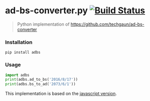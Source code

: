 # ad-bs-converter.py [![Build Status](https://semaphoreci.com/api/v1/samaracharya/ad-bs-converter-py/branches/master/badge.svg)](https://semaphoreci.com/samaracharya/ad-bs-converter-py)

> Python implementation of https://github.com/techgaun/ad-bs-converter

### Installation

```
pip install adbs
```

### Usage

```python
import adbs
print(adbs.ad_to_bs('2016/8/17'))
print(adbs.bs_to_ad('2073/6/1'))
```

This implementation is based on the [javascript version](https://github.com/techgaun/ad-bs-converter).
